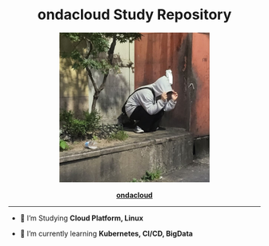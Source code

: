 <div align="center">

# ondacloud Study Repository

<img src="https://github.com/Daliy-Cloud/.github/blob/main/profile/assets/Profile.jpg" alt="ondacloud" style="width: 300px; height: 300px;" />

[**ondacloud**](https://github.com/ondacloud)

</div>


---
- 📖 I’m Studying **Cloud Platform, Linux**

- 🌱 I’m currently learning **Kubernetes, CI/CD, BigData**
